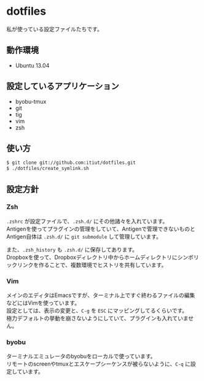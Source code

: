 dotfiles
====

私が使っている設定ファイルたちです。

動作環境
----

* Ubuntu 13.04


設定しているアプリケーション
----

* byobu-tmux
* git
* tig
* vim
* zsh


使い方
----

```sh
$ git clone git://github.com:itiut/dotfiles.git
$ ./dotfiles/create_symlink.sh
```

設定方針
----

### Zsh
`.zshrc` が設定ファイルで、`.zsh.d/` にその他諸々を入れています。  
Antigenを使ってプラグインの管理をしていて、Antigenで管理できないものとAntigen自体は `.zsh.d/` に `git submodule` して管理しています。

また、`.zsh_history` も `.zsh.d/` に保存してあります。  
Dropboxを使って、Dropboxディレクトリ中からホームディレクトリにシンボリックリンクを作ることで、複数環境でヒストリを共有しています。

### Vim
メインのエディタはEmacsですが、ターミナル上ですぐ終わるファイルの編集などにはVimを使っています。  
設定としては、表示の変更と、`C-g` を `ESC` にマッピングしてるくらいです。  
極力デフォルトの挙動を崩さないようにしていて、プラグインも入れていません。

### byobu
ターミナルエミュレータのbyobuをローカルで使っています。  
リモートのscreenやtmuxとエスケープシーケンスが被らないように、`C-q` に設定しています。
